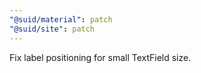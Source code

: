 ```yaml
---
"@suid/material": patch
"@suid/site": patch
---
```


Fix label positioning for small TextField size.
